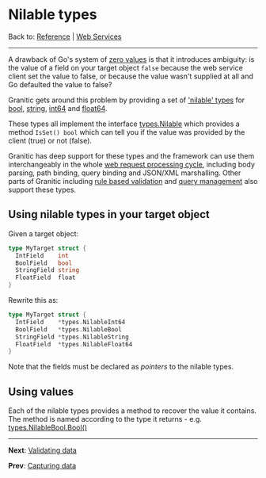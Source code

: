 # Nilable types

Back to: [Reference](README.md) | [Web Services](ws-index.md)

---

A drawback of Go's system of [zero values](https://tour.golang.org/basics/12) is that it introduces ambiguity:
is the value of a field on your target object `false` because the web service client set the value to false, or because
the value wasn't supplied at all and Go defaulted the value to false?

Granitic gets around this problem by providing a set of ['nilable' types](https://godoc.org/github.com/graniticio/granitic/types)
for [bool](https://godoc.org/github.com/graniticio/granitic/types#NilableBool), [string](https://godoc.org/github.com/graniticio/granitic/types#NilableString),
[int64](https://godoc.org/github.com/graniticio/granitic/types#NilableInt64) and [float64](https://godoc.org/github.com/graniticio/granitic/types#NilableFloat64).

These types all implement the interface [types.Nilable](https://godoc.org/github.com/graniticio/granitic/types#Nilable)
which provides a method `IsSet() bool` which can tell you if the value was provided by the client (true) or not (false).

Granitic has deep support for these types and the framework can use them interchangeably in the whole [web request processing cycle](ws-pipeline.md), 
including body parsing, path binding, query binding and JSON/XML marshalling. Other parts of Granitic including [rule based validation](vld-index.md)
and [query management](fac-query.md) also support these types.

## Using nilable types in your target object

Given a target object:

```go
type MyTarget struct {
  IntField    int
  BoolField   bool
  StringField string
  FloatField  float
}
```

Rewrite this as:

```go
type MyTarget struct {
  IntField    *types.NilableInt64
  BoolField   *types.NilableBool
  StringField *types.NilableString
  FloatField  *types.NilableFloat64
}
```

Note that the fields must be declared as _pointers_ to the nilable types.


## Using values

Each of the nilable types provides a method to recover the value it contains. The method is named according to the type
it returns - e.g. [types.NilableBool.Bool()](https://godoc.org/github.com/graniticio/granitic/types#NilableBool.Bool)



---
**Next**: [Validating data](ws-validate.md)

**Prev**: [Capturing data](ws-capture.md)